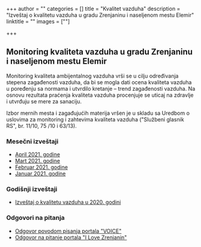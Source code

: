 +++
author = ""
categories = []
title = "Kvalitet vazduha"
description = "Izveštaj o kvalitetu vazduha u gradu Zrenjaninu i naseljenom mestu Elemir"
linktitle = ""
images = [""]

+++

## Monitoring kvaliteta vazduha u gradu Zrenjaninu i naseljenom mestu Elemir

Monitoring kvaliteta ambijentalnog vazduha vrši se u cilju određivanja stepena zagađenosti vazduha, da bi se mogla dati ocena kvaliteta vazduha u poređenju sa normama i utvrdilo kretanje – trend zagađenosti vazduha. Na osnovu rezultata praćenja kvaliteta vazduha procenjuje se uticaj na zdravlje i utvrđuju se mere za sanaciju.  

Izbor mernih mesta i zagađujućih materija vršen je u skladu sa Uredbom o uslovima za monitoring i zahtevima kvaliteta vazduha ("Službeni glasnik RS", br. 11/10, 75 /10 i 63/13).

### Mesečni izveštaji

- [April 2021. godine](/docs/kvalitet-vazduha/04-2021.pdf)  
- [Mart 2021. godine](/docs/kvalitet-vazduha/03-2021.pdf)  
- [Februar 2021. godine](/docs/kvalitet-vazduha/02-2021.pdf)  
- [Januar 2021. godine](/docs/kvalitet-vazduha/01-2021.pdf)  

### Godišnji izveštaji

- [Izveštaj o kvalitetu vazduha u 2020. godini](/docs/kvalitet-vazduha/vazduh_2020.pdf)

### Odgovori na pitanja

- [Odgovor povodom pisanja portala "VOICE"](/docs/kvalitet-vazduha/odgovor_voice.pdf)
- [Odgovor na pitanje portala "I Love Zrenjanin"](/docs/kvalitet-vazduha/odgovor_ILZR.pdf)